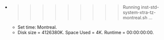 * >>>>>>>>> Running inst-std-system-xtra-tz-montreal.sh ...
  * Set time: Montreal.
  * Disk size = 4126380K. Space Used = 4K. Runtime = 00:00:00:00.
